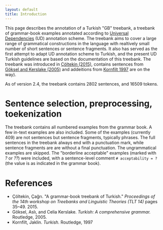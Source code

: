 ```yaml
---
layout: default
title: Introduction
---
```


This page describes the annotation of a Turkish "GB" treebank,
a treebank of grammar-book examples annotated according to
[Universal Dependencies](https://universaldependencies.org/) (UD)
annotation scheme.
The treebank aims to cover a large range of grammatical constructions
in the language with realtively small number of short sentences
or sentence fragments.
It also has served as the first attempt to adapt UD annotation scheme
to Turkish, and the present UD Turkish guidelines are based on
the documentation of this treebank.
The treebank was introduced in [Çöltekin (2015)](papers/coltekin2015tlt.pdf),
contains sentences from [Göksel and Kerslake (2005)](https://www.routledge.com/Turkish-A-Comprehensive-Grammar/Goksel-Kerslake/p/book/9780415114943)
and addeitions from [Kornfilt 1997](https://www.routledge.com/Turkish-1st-Edition/Kornfilt/p/book/9780415587167) are on the way).

As of version 2.4, the treebank contains 2802 sentences, and 16509 tokens.

# Sentence selection, preprocessing, toekenization 

The treebank contains all numbered examples from the grammar book.
A few in-text examples are also included.
Some of the examples (currently 409) are not sentences
but sentence fragments, typically phrases.
The full sentences in the treebank always end with a punctuation mark,
while sentence fragments are are without a final punctuation.
The ungrammatical examples are skipped.
The "borderline acceptable" examples (marked with _?_ or _??_)
were included, with a sentence-level comment `# acceptability = ?`
(the value is as indicated in the grammar book).


# References

-  Çöltekin, Çağrı. "A grammar-book treebank of Turkish." _Proceedings
   of the 14th workshop on Treebanks and Linguistic Theories (TLT 14)_
   pages 35–49. 2015.
- Göksel, Aslı, and Celia Kerslake. _Turkish: A comprehensive grammar._
    Routledge, 2005.
-  Kornfilt, Jaklin. _Turkish._ Routledge, 1997
